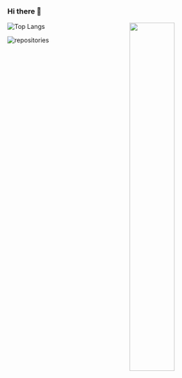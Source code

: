 ### Hi there 👋

<!--
**CSberlin/CSberlin** is a ✨ _special_ ✨ repository because its `README.md` (this file) appears on your GitHub profile.

Here are some ideas to get you started:

- 🔭 I’m currently working on home
- 🌱 I’m currently learning Go and kubernetes
- 👯 I’m looking to collaborate on DaLao
- 🤔 I’m looking for help with DaTui
- 💬 Ask me about ...
- 📫 How to reach me: rayzon0313@gmail.com
- 😄 Pronouns: ...
- ⚡ Fun fact: ...
-->
<a href="https://github.com/CSberlin?tab=repositories">
  <img align="right" src="https://github-readme-stats.vercel.app/api?username=CSberlin&show_icons=true&hide_border=true&count_private=true&theme=dracula" width="45%" />
</a>

<!-- 更多置顶
[![Readme Card](https://github-readme-stats.vercel.app/api/pin/?username=CSberlin&show_owner=true&repo=DeFRCN-mindspore)](https://github.com/CSberlin/DeFRCN-mindspore)-->

<!-- 擅长语言 -->
![Top Langs](https://github-readme-stats.vercel.app/api/top-langs/?username=CSberlin&layout=compact&theme=dracula)

<!-- 提交面板 -->
![repositories]("https://github-readme-stats.vercel.app/api?username=CSberlin&show_icons=true&hide_border=true&count_private=true&theme=dracula")
